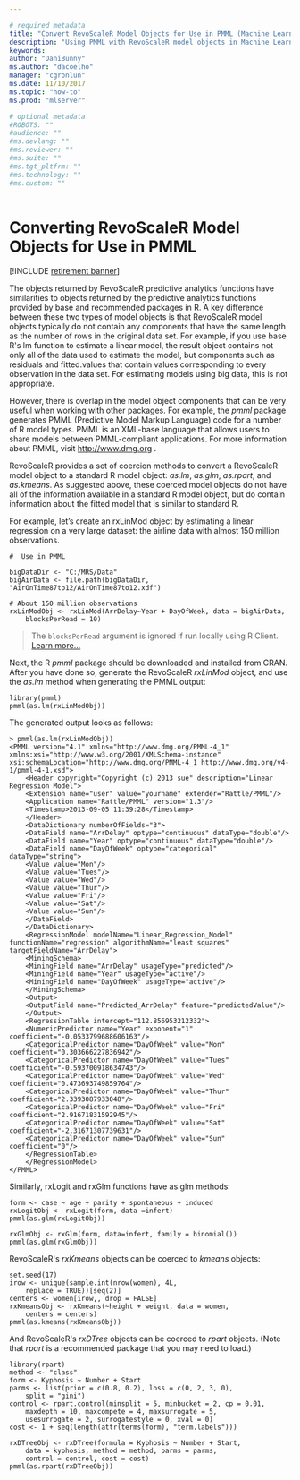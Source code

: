 ```yaml
---

# required metadata
title: "Convert RevoScaleR Model Objects for Use in PMML (Machine Learning Server) "
description: "Using PMML with RevoScaleR model objects in Machine Learning Server."
keywords: 
author: "DaniBunny"
ms.author: "dacoelho"
manager: "cgronlun"
ms.date: 11/10/2017
ms.topic: "how-to"
ms.prod: "mlserver"

# optional metadata
#ROBOTS: ""
#audience: ""
#ms.devlang: ""
#ms.reviewer: ""
#ms.suite: ""
#ms.tgt_pltfrm: ""
#ms.technology: ""
#ms.custom: ""
---
```


# Converting RevoScaleR Model Objects for Use in PMML

[!INCLUDE [retirement banner](~/includes/machine-learning-server-retirement.md)]

The objects returned by RevoScaleR predictive analytics functions have similarities to objects returned by the predictive analytics functions provided by base and recommended packages in R. A key difference between these two types of model objects is that RevoScaleR model objects typically do not contain any components that have the same length as the number of rows in the original data set. For example, if you use base R's lm function to estimate a linear model, the result object contains not only all of the data used to estimate the model, but components such as residuals and fitted.values that contain values corresponding to every observation in the data set. For estimating models using big data, this is not appropriate.

However, there is overlap in the model object components that can be very useful when working with other packages. For example, the *pmml* package generates PMML (Predictive Model Markup Language) code for a number of R model types. PMML is an XML-base language that allows users to share models between PMML-compliant applications. For more information about PMML, visit <http://www.dmg.org> .

RevoScaleR provides a set of coercion methods to convert a RevoScaleR model object to a standard R model object: *as.lm*, *as.glm*, *as.rpart*, and *as.kmeans*. As suggested above, these coerced model objects do not have all of the information available in a standard R model object, but do contain information about the fitted model that is similar to standard R.

For example, let’s create an rxLinMod object by estimating a linear regression on a very large dataset: the airline data with almost 150 million observations.

```
#  Use in PMML

bigDataDir <- "C:/MRS/Data"
bigAirData <- file.path(bigDataDir, "AirOnTime87to12/AirOnTime87to12.xdf")	

# About 150 million observations
rxLinModObj <- rxLinMod(ArrDelay~Year + DayOfWeek, data = bigAirData, 
	blocksPerRead = 10)
```

>The `blocksPerRead` argument is ignored if run locally using R Client. [Learn more...](tutorial-revoscaler-data-import-transform.md#chunking)

Next, the R *pmml* package should be downloaded and installed from CRAN. After you have done so, generate the RevoScaleR *rxLinMod* object, and use the *as.lm* method when generating the PMML output:

```
library(pmml)
pmml(as.lm(rxLinModObj))
```

The generated output looks as follows:

```
> pmml(as.lm(rxLinModObj))
<PMML version="4.1" xmlns="http://www.dmg.org/PMML-4_1" xmlns:xsi="http://www.w3.org/2001/XMLSchema-instance" xsi:schemaLocation="http://www.dmg.org/PMML-4_1 http://www.dmg.org/v4-1/pmml-4-1.xsd">
	<Header copyright="Copyright (c) 2013 sue" description="Linear Regression Model">
	<Extension name="user" value="yourname" extender="Rattle/PMML"/>
	<Application name="Rattle/PMML" version="1.3"/>
	<Timestamp>2013-09-05 11:39:28</Timestamp>
	</Header>
	<DataDictionary numberOfFields="3">
	<DataField name="ArrDelay" optype="continuous" dataType="double"/>
	<DataField name="Year" optype="continuous" dataType="double"/>
	<DataField name="DayOfWeek" optype="categorical" dataType="string">
	<Value value="Mon"/>
	<Value value="Tues"/>
	<Value value="Wed"/>
	<Value value="Thur"/>
	<Value value="Fri"/>
	<Value value="Sat"/>
	<Value value="Sun"/>
	</DataField>
	</DataDictionary>
	<RegressionModel modelName="Linear_Regression_Model" functionName="regression" algorithmName="least squares" targetFieldName="ArrDelay">
	<MiningSchema>
	<MiningField name="ArrDelay" usageType="predicted"/>
	<MiningField name="Year" usageType="active"/>
	<MiningField name="DayOfWeek" usageType="active"/>
	</MiningSchema>
	<Output>
	<OutputField name="Predicted_ArrDelay" feature="predictedValue"/>
	</Output>
	<RegressionTable intercept="112.856953212332">
	<NumericPredictor name="Year" exponent="1" coefficient="-0.0533799688606163"/>
	<CategoricalPredictor name="DayOfWeek" value="Mon" coefficient="0.303666227836942"/>
	<CategoricalPredictor name="DayOfWeek" value="Tues" coefficient="-0.593700918634743"/>
	<CategoricalPredictor name="DayOfWeek" value="Wed" coefficient="0.473693749859764"/>
	<CategoricalPredictor name="DayOfWeek" value="Thur" coefficient="2.3393087933048"/>
	<CategoricalPredictor name="DayOfWeek" value="Fri" coefficient="2.91671831592945"/>
	<CategoricalPredictor name="DayOfWeek" value="Sat" coefficient="-2.31671307739631"/>
	<CategoricalPredictor name="DayOfWeek" value="Sun" coefficient="0"/>
	</RegressionTable>
	</RegressionModel>
</PMML>
```

Similarly, rxLogit and rxGlm functions have as.glm methods:

```
form <- case ~ age + parity + spontaneous + induced
rxLogitObj <- rxLogit(form, data =infert)
pmml(as.glm(rxLogitObj))
	
rxGlmObj <- rxGlm(form, data=infert, family = binomial())
pmml(as.glm(rxGlmObj))
```

RevoScaleR's *rxKmeans* objects can be coerced to *kmeans* objects:

```
set.seed(17)
irow <- unique(sample.int(nrow(women), 4L, 
	replace = TRUE))[seq(2)]
centers <- women[irow,, drop = FALSE]
rxKmeansObj <- rxKmeans(~height + weight, data = women, 
	centers = centers)
pmml(as.kmeans(rxKmeansObj))
```

And RevoScaleR's *rxDTree* objects can be coerced to *rpart* objects. (Note that *rpart* is a recommended package that you may need to load.)

```
library(rpart)
method <- "class"
form <- Kyphosis ~ Number + Start
parms <- list(prior = c(0.8, 0.2), loss = c(0, 2, 3, 0), 
	split = "gini")
control <- rpart.control(minsplit = 5, minbucket = 2, cp = 0.01, 
	maxdepth = 10, maxcompete = 4, maxsurrogate = 5, 
	usesurrogate = 2, surrogatestyle = 0, xval = 0)
cost <- 1 + seq(length(attr(terms(form), "term.labels")))
	
rxDTreeObj <- rxDTree(formula = Kyphosis ~ Number + Start, 
	data = kyphosis, method = method, parms = parms, 
	control = control, cost = cost)      
pmml(as.rpart(rxDTreeObj))
```

